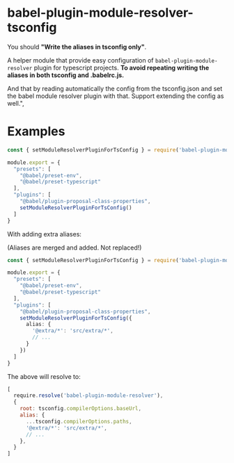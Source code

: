 # babel-plugin-module-resolver-tsconfig

You should **"Write the aliases in tsconfig only\"**.

A helper module that provide easy configuration of `babel-plugin-module-resolver` plugin for typescript projects. **To avoid repeating writing the aliases in both tsconfig and .babelrc.js.**

And that by reading automatically the config from the tsconfig.json and set the babel module resolver plugin with that. Support extending the config as well.",

# Examples

```ts
const { setModuleResolverPluginForTsConfig } = require('babel-plugin-module-resolver-tsconfig')

module.export = {
  "presets": [
    "@babel/preset-env",
    "@babel/preset-typescript"
  ],
  "plugins": [
    "@babel/plugin-proposal-class-properties",
    setModuleResolverPluginForTsConfig()
  ]
}
```

With adding extra aliases:

(Aliases are merged and added. Not replaced!)

```ts
const { setModuleResolverPluginForTsConfig } = require('babel-plugin-module-resolver-tsconfig')

module.export = {
  "presets": [
    "@babel/preset-env",
    "@babel/preset-typescript"
  ],
  "plugins": [
    "@babel/plugin-proposal-class-properties",
    setModuleResolverPluginForTsConfig({
      alias: {
        '@extra/*': 'src/extra/*',
        // ...
      }
    })
  ]
}
```

The above will resolve to:

```js
[
  require.resolve('babel-plugin-module-resolver'),
  {
    root: tsconfig.compilerOptions.baseUrl,
    alias: {
      ...tsconfig.compilerOptions.paths,
      '@extra/*': 'src/extra/*',
      // ...
    },
  }
]
```
